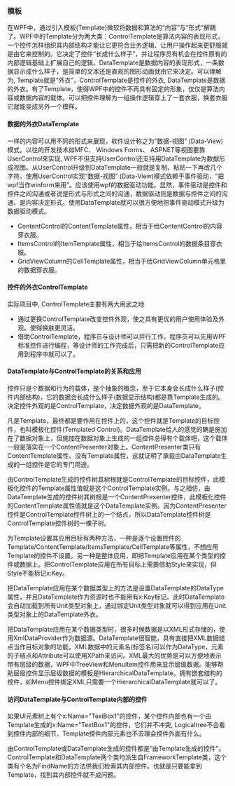 ### 模板
在WPF中，通过引入模板(Template)微软将数据和算法的“内容”与“形式"解耦了。WPF中的Template分为两大类：ControlTemplate是算法内容的表现形式，一个控件怎样组织其内部结构才能让它更符合业务逻辑、让用户操作起来更舒服就是由它来控制的。它决定了控件“长成什么样子”，并让程序员有机会在控件原有的内部逻辑基础上扩展自己的逻辑。DataTemplate是数据内容的表现形式，一条数据显示成什么样子，是简单的文本还是直观的图形动画就由它来决定。可以理解为, Template就是“外衣”，ControlTemplate是控件的外衣, DataTemplate是数据的外衣。有了Template，使得WPF中的控件不再具有固定的形象，仅仅是算法内容或数据内容的载体。可以把控件理解为一组操作逻辑穿上了一套衣服，换套衣服它就能变成另外一个模样。

#### 数据的外衣DataTemplate
一样的内容可以用不同的形式来展现，软件设计称之为“数据-视图” (Data-View)模式。以往的开发技术如MFC、 Windows Forms、 ASPNET等视图要靠UserControl来实现, WPF不但支持UserControl还支持用DataTemplate为数据形成视图。从UserControl升级到DataTemplate一般就是复制、粘贴一下再改几个字符。使用UserControl实现“数据-视图” (Data-View)模式依赖于事件驱动，“把wpf当作winform来用”。应该使用wpf的数据驱动功能。显然，事件驱动是控件和控件之间沟通或者说是形式与形式之间的沟通，数据驱动则是数据与控件之间的沟通、是内容决定形式。使用DataTemplate就可以很方便地把事件驱动模式升级为数据驱动模式。

- ContentControl的ContentTemplate属性，相当于给ContentControl的内容穿衣服。
- ItemsControl的ItemTemplate属性，相当于给ItemsControl的数据条目穿衣服。
- GridViewColumn的CellTemplate属性，相当于给GridViewColumn单元格里的数据穿衣服。


#### 控件的外衣ControlTemplate
实际项目中, ControlTemplate主要有两大用武之地
- 通过更换ControlTemplate改变控件外观，使之具有更优的用户使用体验及外观。使得换肤更灵活。
- 借助ControlTemplate，程序员与设计师可以并行工作，程序员可以先用WPF标准控件进行编程，等设计师的工作完成后，只需把新的ControlTemplate应用到程序中就可以了。


#### DataTemplate与ControlTemplate的关系和应用
控件只是个数据和行为的载体，是个抽象的概念，至于它本身会长成什么样子(控件内部结构)，它的数据会长成什么样子(数据显示结构)都是靠Template生成的。决定控件外观的是ControlTemplate，决定数据外观的是DataTemplate。

凡是Template，最终都是要作用在控件上的，这个控件就是Template的目标控件，也叫模板化控件(Templated Control)。DataTemplate给人的感觉的确是施加在了数据对象上，但施加在数据对象上生成的一组控件总得有个载体吧，这个载体一般是落实在一个ContentPresenter对象上。ContentPresenter类只有ContentTemplate属性、没有Template属性，这就证明了承载由DataTemplate生成的一组控件是它的专门用途。

由ControlTemplate生成的控件树其树根就是ControlTemplate的目标控件，此模板化控件的Template属性值就是这个ControlTemplate实例。与之相仿，由DataTemplate生成的控件树其树根是一个ContentPresenter控件，此模板化控件的ContentTemplate属性值就是这个DataTemplate实例。因为ContentPresenter控件是ControlTemplate控件树上的一个结点，所以DataTemplate控件树是ControlTemplate控件树的一棵子树。

为Template设置其应用目标有两种方法，一种是逐个设置控件的Template/ContentTemplate/ItemsTemplate/CellTemplate等属性，不想应用Template的控件不设置。另一种是整体应用，即把Template应用在某个类型的控件或数据上。把ControlTemplate应用在所有目标上需要借助Style来实现，但Style不能标记x:Key。

把DataTemplate应用在某个数据类型上的方法是设置DataTemplate的DataType属性，并且DataTemplate作为资源时也不能带有x:Key标记。此时DataTemplate会自动加载到所有Unit类型对象上，通过绑定Unit类型对象就可以得到应用在Unit类型对象上的DataTemplate外衣。

把DataTemplate应用在某个数据类型时，很多时候数据是以XML形式存储的，使用XmIDataProvider作为数据源。DataTemplate很智能，具有直接把XML数据结点当作目标对象的功能，XML数据中的元素名(标签名)可以作为DataType，元素的子结点和Attribute可以使用XPath来访问。XML最大的优势是可以方便地表示带有层级的数据，WPF中TreeView和Menultem控件用来显示层级数据。能够帮助层级控件显示层级数据的模板是HierarchicalDataTemplate。拥有嵌套结构的控件，如Menu控件绑定XML只需要一个HierarchicalDataTemplate就可以了。

#### 访问DataTemplate与ControlTemplate内部的控件
如果UI元素树上有个x:Name="TexiBox1"的控件，某个控件内部也有一个由Template生成的x:Name="TextBox1"的控件，它们并不冲突, Logicaltree不会看到控件内部的细节，Template控件内部元素也不去理会控件外面有什么。

由ControlTemplate或DataTemplate生成的控件都是“由Template生成的控件"。ControlTemplate和DataTemplate两个类均派生自FrameworkTemplate类，这个类有个名为FindName的方法供我们检索其内部控件。也就是只要能拿到Template，找到其内部控件就不成问题。


